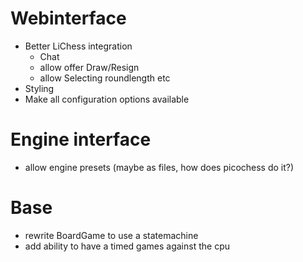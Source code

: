# Webinterface
* Better LiChess integration
    * Chat
    * allow offer Draw/Resign
    * allow Selecting roundlength etc
* Styling
* Make all configuration options available

# Engine interface
* allow engine presets (maybe as files, how does picochess do it?)

# Base
* rewrite BoardGame to use a statemachine
* add ability to have a timed games against the cpu
